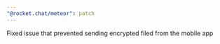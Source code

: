 ```yaml
---
"@rocket.chat/meteor": patch
---
```


Fixed issue that prevented sending encrypted filed from the mobile app
